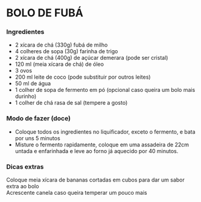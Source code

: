 # BOLO DE FUBÁ
### Ingredientes

* 2 xícara de chá (330g) fubá de milho
* 4 colheres de sopa (30g) farinha de trigo
* 2 xícara de chá (400g) de açúcar demerara (pode ser cristal)
* 120 ml (meia xícara de chá) de óleo
* 3 ovos
* 200 ml leite de coco (pode substituir por outros leites)
* 50 ml de água
* 1 colher de sopa de fermento em pó (opcional caso queira um bolo mais durinho)
* 1 colher de chá rasa de sal (tempere a gosto)


### Modo de fazer (doce)

* Coloque todos os ingredientes no liquificador, exceto o fermento, e bata por uns 5 minutos
* Misture o fermento rapidamente, coloque em uma assadeira de 22cm untada e enfarinhada e leve ao forno já aquecido por 40 minutos.

### Dicas extras

Coloque meia xícara de bananas cortadas em cubos para dar um sabor extra ao bolo  
Acrescente canela caso queira temperar um pouco mais
